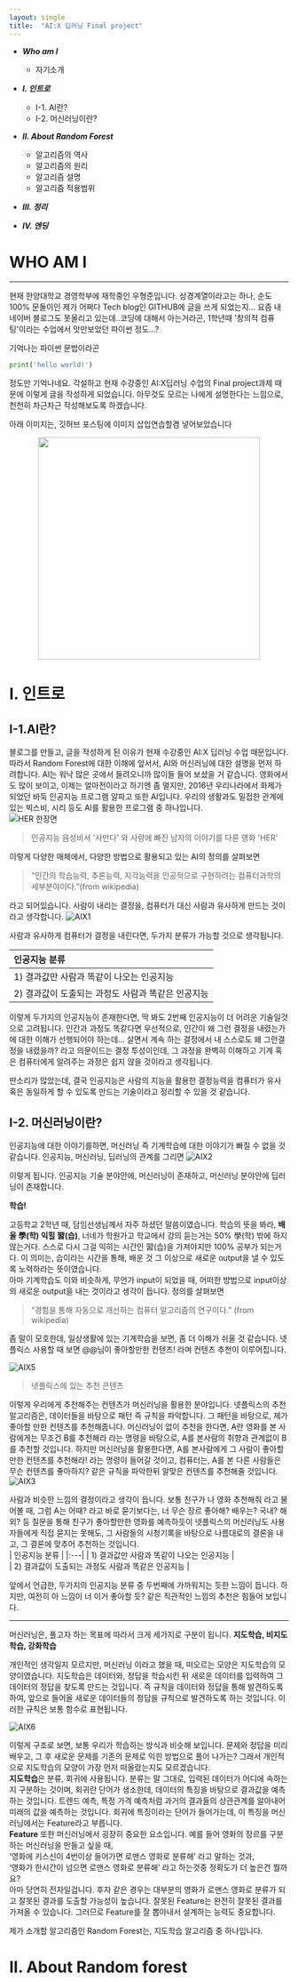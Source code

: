 ```yaml
---
layout: single
title:  "AI:X 딥러닝 Final project"
---
```


- ***Who am I***
  - 자기소개

- ***I. 인트로***
  - I-1. AI란?
  - I-2. 머신러닝이란?

- ***II. About Random Forest***
  - 알고리즘의 역사
  - 알고리즘의 원리
  - 알고리즘 설명
  - 알고리즘 적용범위 

- ***III. 정리***
- ***IV. 엔딩***



#  WHO AM I
___

현재 한양대학교 경영학부에 재학중인 우형준입니다.  상경계열이라고는 하나, 순도 100% 문돌이인 제가 어쩌다 Tech blog인 GITHUB에 글을 쓰게 되었는지... 요즘 내 네이버 블로그도 못올리고 있는데..코딩에 대해서 아는거라곤, 1학년때  '창의적 컴퓨팅'이라는 수업에서 맛만보았던 파이썬 정도...? 

기억나는 파이썬 문법이라곤 
``` python
print('hello world!')
```

정도만 기억나네요. 각설하고 현재 수강중인 AI:X딥러닝 수업의 Final project과제 때문에 이렇게 글을 작성하게 되었습니다. 아무것도 모르는 나에게 설명한다는 느낌으로, 천천히 차근차근 작성해보도록 하겠습니다.

아래 이미지는, 깃허브 포스팅에 이미지 삽입연습할겸 넣어보았습니다
<p align="center">
  <img src= "https://user-images.githubusercontent.com/95233589/145932593-dc690c60-f96c-4d8d-b73a-94fccde9c700.jpg" width="400" height="400"/>
</p>

# I. 인트로
## I-1.AI란?  

블로그를 만들고, 글을 작성하게 된 이유가 현재 수강중인 AI:X 딥러닝 수업 때문입니다. 따라서 Random Forest에 대한 이해에 앞서서, AI와 머신러닝에 대한 설명을 먼저 하려합니다. AI는 워낙 많은 곳에서 들려오니까 많이들 들어 보셨을 거 같습니다. 영화에서도 많이 보이고, 이제는 얼마전이라고 하기엔 좀 멀지만, 2016년 우리나라에서 화제가 되었던 바둑 인공지능 프로그램 알파고 또한 AI입니다. 우리의 생활과도 밀접한 관계에 있는 빅스비, 시리 등도 AI를 활용한 프로그램 중 하나입니다.  
![HER 한장면](https://user-images.githubusercontent.com/95233589/146167818-9ba85ff4-ee3b-406f-9e4d-8028a09295ab.jpg)
> 인공지능 음성비서 '사만다' 와 사랑에 빠진 남자의 이야기를 다룬 영화 'HER'

이렇게 다양한 매체에서, 다양한 방법으로 활용되고 있는 AI의 정의를 살펴보면
> “인간의 학습능력, 추론능력, 지각능력을 인공적으로 구현하려는 컴퓨터과학의 세부분야이다.”(from wikipedia)

라고 되어있습니다. 사람이 내리는 결정을, 컴퓨터가 대신 사람과 유사하게 만드는 것이라고 생각합니다. 
![AIX1](https://user-images.githubusercontent.com/95233589/146167467-9e6aade0-7de7-49eb-a27b-2963a5ba6513.JPG)

사람과 유사하게 컴퓨터가 결정을 내린다면, 두가지 분류가 가능할 것으로 생각됩니다.  

| 인공지능 분류 |
|:---|
| 1) 결과값만 사람과 똑같이 나오는 인공지능 |  
| 2) 결과값이 도출되는 과정도 사람과 똑같은 인공지능 |  

이렇게 두가지의 인공지능이 존재한다면, 딱 봐도 2번째 인공지능이 더 어려운 기술일것으로 고려됩니다. 인간과 과정도 똑같다면 우선적으로, 인간이 왜 그런 결정을 내렸는가에 대한 이해가 선행되어야 하는데… 살면서 계속 하는 결정에서 내 스스로도 왜 그런결정을 내렸을까? 라고 의문이드는 결정 투성이인데, 그 과정을 완벽히 이해하고 기계 혹은 컴퓨터에게 알려주는 과정은 쉽지 않을 것이라고 생각됩니다. 

딴소리가 많았는데, 결국 인공지능은 사람의 지능을 활용한 결정능력을 컴퓨터가 유사 혹은 동일하게 할 수 있도록 만드는 기술이라고 정리할 수 있을 것 같습니다. 

## I-2. 머신러닝이란?
인공지능에 대한 이야기를하면, 머신러닝 즉 기계학습에 대한 이야기가 빠질 수 없을 것 같습니다. 인공지능, 머신러닝, 딥러닝의 관계를 그리면
![AIX2](https://user-images.githubusercontent.com/95233589/146169633-19391a3d-dec0-42b0-99d3-b71fa037296b.JPG)  

이렇게 됩니다. 인공지능 기술 분야안에, 머신러닝이 존재하고, 머신러닝 분야안에 딥러닝이 존재합니다. 

**학습!**  

고등학교 2학년 때, 담임선생님께서 자주 하셨던 말씀이였습니다. 학습의 뜻을 봐라, **배울 學(학) 익힐 習(습)**, 너네가 학원가고 학교에서 강의 듣는거는 50% 學(학) 밖에 하지 않는거다. 스스로 다시 그걸 익히는 시간인 習(습)을 가져야지만 100% 공부가 되는거다. 이 의미는, 습이라는 시간을 통해, 배운 것 그 이상으로 새로운 output을 낼 수 있도록 노력하라는 뜻이였습니다.  
아마 기계학습도 이와 비슷하게, 무언가 input이 되었을 때, 어떠한 방법으로 input이상의 새로운 output을 내는 것이라고 생각이 듭니다. 정의를 살펴보면

>“경험을 통해 자동으로 개선하는 컴퓨터 알고리즘의 연구이다.” (from wikipedia)

좀 말이 모호한데, 일상생활에 있는 기계학습을 보면, 좀 더 이해가 쉬울 것 같습니다. 넷플릭스 사용할 때 보면 @@님이 좋아할만한 컨텐츠! 라며 컨텐츠 추천이 이루어집니다.  

![AIX5](https://user-images.githubusercontent.com/95233589/146169938-9ba5267e-df95-483b-9711-1bba14e42112.jpg)
> 넷플릭스에 있는 추천 콘텐츠

이렇게 우리에게 추천해주는 컨텐츠가 머신러닝을 활용한 분야입니다. 넷플릭스의 추천 알고리즘은, 데이터들을 바탕으로 패턴 즉 규칙을 파악합니다. 그 패턴을 바탕으로, 제가 좋아할 만한 컨텐츠를 추천해줍니다. 머신러닝이 없이 추천을 한다면, A란 영화를 본 사람에게는 무조건 B를 추천해라 라는 명령을 바탕으로, A를 본사람의 취향과 관계없이 B를 추천할 것입니다. 하지만 머신러닝을 활용한다면, A를 본사람에게 그 사람이 좋아할만한 컨텐츠를 추천해라! 라는 명령이 들어갈 것이고, 컴퓨터는, A를 본 다른 사람들은 무슨 컨텐츠를 좋아하지? 같은 규칙을 파악한뒤 알맞은 컨텐츠를 추천해줄 것입니다.
![AIX3](https://user-images.githubusercontent.com/95233589/146170031-c368ea17-a251-41bf-9982-9c6dea763d60.JPG)

사람과 비슷한 느낌의 결정이라고 생각이 듭니다. 보통 친구가 나 영화 추천해줘 라고 물어볼 때, 그럼 A는 어때? 라고 바로 묻기보다는, 너 무슨 장르 좋아해? 배우는? 국내? 해외? 등 질문을 통해 친구가 좋아할만한 영화를 예측하듯이 넷플릭스의 머신러닝도 사용자들에게 직접 묻지는 못해도, 그 사람들의 시청기록을 바탕으로 나름대로의 결론을 내고, 그 결론에 맞추어 추천하는 것입니다.  
| 인공지능 분류 |
|:---|
| 1) 결과값만 사람과 똑같이 나오는 인공지능 |  
| 2) 결과값이 도출되는 과정도 사람과 똑같은 인공지능 |  

앞에서 언급한, 두가지의 인공지능 분류 중 두번째에 가까워지는 듯한 느낌이 듭니다. 하지만, 여전히 아 느낌이 너 이거 좋아할 듯? 같은 직관적인 느낌의 추천은 힘들어 보입니다.   

---
머신러닝은, 풀고자 하는 목표에 따라서 크게 세가지로 구분이 됩니다. 
**지도학습, 비지도학습, 강화학습**

개인적인 생각일지 모르지만, 머신러닝 이라고 했을 때, 떠오르는 모양은 지도학습의 모양이였습니다. 지도학습은 데이터와, 정답을 학습시킨 뒤 새로운 데이터를 입력하여 그 데이터의 정답을 찾도록 만드는 것입니다. 즉 규칙을 데이터와 정답을 통해 발견하도록 하여, 앞으로 들어올 새로운 데이터들의 정답을 규칙으로 발견하도록 하는 것입니다. 이러한 규칙은 보통 함수로 표현됩니다. 

![AIX6](https://user-images.githubusercontent.com/95233589/146208995-c57b2bb2-1e59-4127-8c48-4b1a76e71146.JPG)  

이렇게 구조로 보면, 보통 우리가 학습하는 방식과 비슷해 보입니다. 문제와 정답을 미리 배우고, 그 후 새로운 문제를 기존의 문제로 익힌 방법으로 풀어 나가는? 그래서 개인적으로 지도학습의 모양이 가장 먼저 떠올랐는지도 모르겠습니다.   
**지도학습**은 분류, 회귀에 사용됩니다. 분류는 말 그대로, 입력된 데이터가 어디에 속하는지 구분하는 것이며, 회귀란 단어가 생소한데, 데이터의 특징을 바탕으로 결과값을 예측하는 것입니다. 트렌드 예측, 특정 가격 예측처럼 과거의 결과들의 상관관계를 알아내어 미래의 값을 예측하는 것입니다. 회귀에 특징이라는 단어가 들어가는데, 이 특징을 머신러닝에서는 Feature라고 부릅니다.  
**Feature** 또한 머신러닝에서 굉장히 중요한 요소입니다. 예를 들어 영화의 장르를 구분하는 머신러닝을 만들고 싶을 때,  
‘영화에 키스신이 4번이상 들어가면 로맨스 영화로 분류해’ 라고 말하는 것과,  
‘영화가 한시간이 넘으면 로맨스 영화로 분류해’ 라고 하는것중 정확도가 더 높은건 뭘까요?  
아마 당연히 전자일겁니다. 후자 같은 경우는 대부분의 영화가 로맨스 영화로 분류가 되고 잘못된 결과를 도출할 가능성이 높습니다. 잘못된 Feature는 완전히 잘못된 결과를 가져올 수 있습니다. 그러므로 Feature를 잘 뽑아내서 설계하는 능력도 중요합니다. 

제가 소개할 알고리즘인 Random Forest는, 지도학습 알고리즘 중 하나입니다. 


# II. About Random forest

